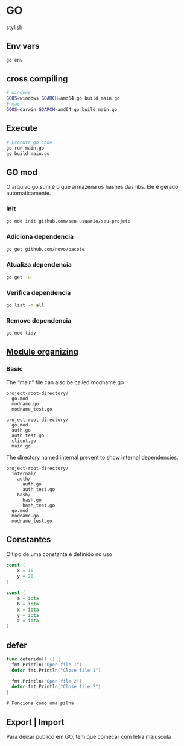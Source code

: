 # GO

[stylish](https://rakyll.org/style-packages/)


## Env vars

```bash
go env
```

## cross compiling

```bash
# windows
GOOS=windows GOARCH=amd64 go build main.go
# mac
GOOS=darwin GOARCH=amd64 go build main.go
```

## Execute

```bash
# Execute go code
go run main.go
go build main.go
```

## GO mod

O arquivo go.sum é o que armazena os hashes das libs. Ele é gerado automaticamente.

### Init
```bash
go mod init github.com/seu-usuario/seu-projeto
```

### Adiciona dependencia

```bash
go get github.com/novo/pacote
```

### Atualiza dependencia

```bash
go get -u
```

### Verifica dependencia

```bash
go list -m all
```

### Remove dependencia

```bash
go mod tidy
```

## [Module organizing](https://go.dev/doc/modules/layout#server-project)

### Basic

The “main” file can also be called modname.go

```
project-root-directory/
  go.mod
  modname.go
  modname_test.go
```

```
project-root-directory/
  go.mod
  auth.go
  auth_test.go
  client.go
  main.go
```

The directory named [internal](https://pkg.go.dev/cmd/go#hdr-Internal_Directories) prevent to show internal dependencies.
```
project-root-directory/
  internal/
    auth/
      auth.go
      auth_test.go
    hash/
      hash.go
      hash_test.go
  go.mod
  modname.go
  modname_test.go

```


## Constantes

O tipo de uma constante é definido no uso

```go
const (
    x = 10
    y = 20
)
```

```go
const (
    a = iota
    b = iota
    x = iota
    y = iota
    z = iota
)
```

## defer

```go
func deferido() () {
  fmt.Println("Open file 1")
  defer fmt.Println("Close file 1")

  fmt.Println("Open file 2")
  defer fmt.Println("Close file 2")
}

# Funciona como uma pilha
```

## Export | Import

Para deixar publico em GO, tem que comecar com letra maiuscula
